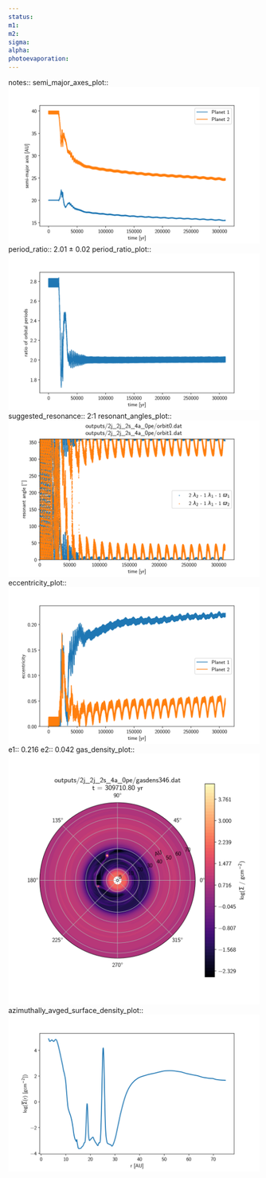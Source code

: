 ```yaml
---
status:
m1:
m2:
sigma:
alpha:
photoevaporation:
---
```


notes::
semi_major_axes_plot:: ![semi_major_axes_2j_2j_2s_4a_0pe.png](plots/semi_major_axes/semi_major_axes_2j_2j_2s_4a_0pe.png)
period_ratio:: 2.01 ± 0.02
period_ratio_plot:: ![period_ratio_2j_2j_2s_4a_0pe.png](plots/period_ratio/period_ratio_2j_2j_2s_4a_0pe.png)
suggested_resonance:: 2:1
resonant_angles_plot:: ![resonant_angles_2j_2j_2s_4a_0pe.png](plots/resonant_angles/resonant_angles_2j_2j_2s_4a_0pe.png)
eccentricity_plot:: ![eccentricity_2j_2j_2s_4a_0pe.png](plots/eccentricity/eccentricity_2j_2j_2s_4a_0pe.png)
e1:: 0.216
e2:: 0.042
gas_density_plot:: ![gas_density_2j_2j_2s_4a_0pe.png](plots/gas_density/gas_density_2j_2j_2s_4a_0pe.png)
azimuthally_avged_surface_density_plot:: ![azimuthally_avged_surface_density_2j_2j_2s_4a_0pe.png](plots/azimuthally_avged_surface_density/azimuthally_avged_surface_density_2j_2j_2s_4a_0pe.png)
